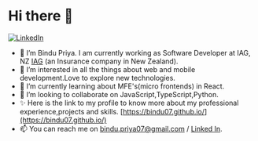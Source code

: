 # Hi there 👋

[![LinkedIn](https://img.shields.io/badge/LinkedIn-0077B5?style=for-the-badge&logo=linkedin&logoColor=white)](https://www.linkedin.com/in/indrajeet-patil-397865174/)

- 👋 I’m Bindu Priya. I am currently working as Software Developer at IAG, NZ [IAG](https://iag.co.nz/) (an Insurance company in New Zealand).
- 👀 I’m interested in all the things about web and mobile development.Love to explore new technologies.
- 🌱 I’m currently learning about MFE's(micro frontends) in React.
- 💞️ I’m looking to collaborate on JavaScript,TypeScript,Python.
- ✨ Here is the link to my profile to know more about my professional experience,projects and skills. [https://bindu07.github.io/](https://bindu07.github.io/)
- 📫 You can reach me on bindu.priya07@gmail.com / [Linked In](https://www.linkedin.com/in/bindu-priya/).

<!---
bindu07/bindu07 is a ✨ special ✨ repository because its `README.md` (this file) appears on your GitHub profile.
You can click the Preview link to take a look at your changes.
--->

<!-- [![My github stats](https://github-readme-stats.vercel.app/api?username=bindu07&count_private=true&show_icons=true&theme=onedark)](https://github.com/anuraghazra/github-readme-stats)
![Top Langs](https://github-readme-stats.vercel.app/api/top-langs/?username=bindu07&layout=compact&theme=onedark) -->

